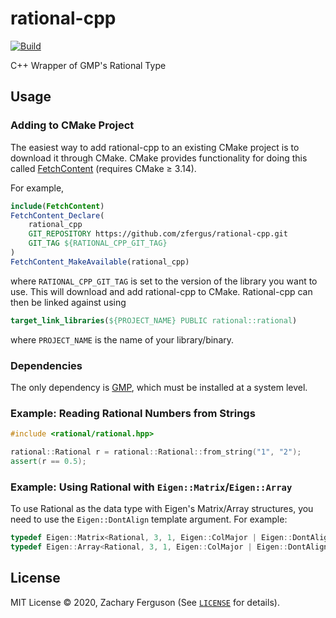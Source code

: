 # rational-cpp

[![Build](https://github.com/zfergus/rational-cpp/actions/workflows/continuous.yml/badge.svg)](https://github.com/zfergus/rational-cpp/actions/workflows/continuous.yml)

C++ Wrapper of GMP's Rational Type

## Usage

### Adding to CMake Project

The easiest way to add rational-cpp to an existing CMake project is to download it through CMake.
CMake provides functionality for doing this called [FetchContent](https://cmake.org/cmake/help/latest/module/FetchContent.html) (requires CMake ≥ 3.14).

For example,

```cmake
include(FetchContent)
FetchContent_Declare(
    rational_cpp
    GIT_REPOSITORY https://github.com/zfergus/rational-cpp.git
    GIT_TAG ${RATIONAL_CPP_GIT_TAG}
)
FetchContent_MakeAvailable(rational_cpp)
```

where `RATIONAL_CPP_GIT_TAG` is set to the version of the library you want to use. This will download and add rational-cpp to CMake. Rational-cpp can then be linked against using

```cmake
target_link_libraries(${PROJECT_NAME} PUBLIC rational::rational)
```

where `PROJECT_NAME` is the name of your library/binary.

### Dependencies

The only dependency is [GMP](https://gmplib.org/), which must be installed at a system level.

### Example: Reading Rational Numbers from Strings

```cpp
#include <rational/rational.hpp>

rational::Rational r = rational::Rational::from_string("1", "2");
assert(r == 0.5);
```

### Example: Using Rational with `Eigen::Matrix`/`Eigen::Array`

To use Rational as the data type with Eigen's Matrix/Array structures, you need to use the `Eigen::DontAlign` template argument. For example:

```cpp
typedef Eigen::Matrix<Rational, 3, 1, Eigen::ColMajor | Eigen::DontAlign> Vector3r;
typedef Eigen::Array<Rational, 3, 1, Eigen::ColMajor | Eigen::DontAlign> Array3r;
```

## License

MIT License © 2020, Zachary Ferguson (See <a href="https://github.com/zfergus/rational-cpp/blob/main/LICENSE"><code>LICENSE</code></a> for details).
